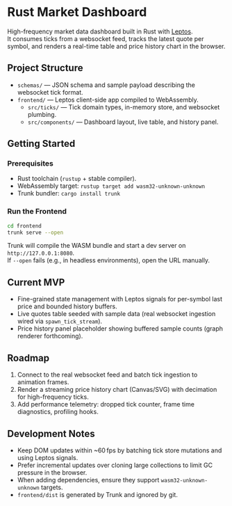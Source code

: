 # Rust Market Dashboard

High-frequency market data dashboard built in Rust with [Leptos](https://leptos.dev/).  
It consumes ticks from a websocket feed, tracks the latest quote per symbol, and renders a real-time table and price history chart in the browser.

## Project Structure

- `schemas/` — JSON schema and sample payload describing the websocket tick format.
- `frontend/` — Leptos client-side app compiled to WebAssembly.
  - `src/ticks/` — Tick domain types, in-memory store, and websocket plumbing.
  - `src/components/` — Dashboard layout, live table, and history panel.

## Getting Started

### Prerequisites

- Rust toolchain (`rustup` + stable compiler).
- WebAssembly target: `rustup target add wasm32-unknown-unknown`
- Trunk bundler: `cargo install trunk`

### Run the Frontend

```sh
cd frontend
trunk serve --open
```

Trunk will compile the WASM bundle and start a dev server on `http://127.0.0.1:8080`.  
If `--open` fails (e.g., in headless environments), open the URL manually.

## Current MVP

- Fine-grained state management with Leptos signals for per-symbol last price and bounded history buffers.
- Live quotes table seeded with sample data (real websocket ingestion wired via `spawn_tick_stream`).
- Price history panel placeholder showing buffered sample counts (graph renderer forthcoming).

## Roadmap

1. Connect to the real websocket feed and batch tick ingestion to animation frames.
2. Render a streaming price history chart (Canvas/SVG) with decimation for high-frequency ticks.
3. Add performance telemetry: dropped tick counter, frame time diagnostics, profiling hooks.

## Development Notes

- Keep DOM updates within ~60 fps by batching tick store mutations and using Leptos signals.
- Prefer incremental updates over cloning large collections to limit GC pressure in the browser.
- When adding dependencies, ensure they support `wasm32-unknown-unknown` targets.  
- `frontend/dist` is generated by Trunk and ignored by git.
